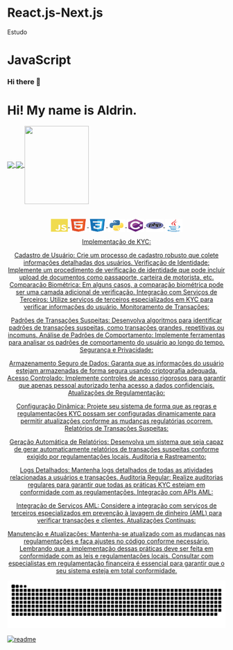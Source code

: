 # React.js-Next.js
Estudo

# JavaScript
### Hi there 👋

<!--
**tandsilva/tandsilva** is a ✨ _special_ ✨ repository because its `README.md` (this file) appears on your GitHub profile.

Here are some ideas to get you started:

- 🔭 I’m currently working on ...
- 🌱 I’m currently learning ...
- 👯 I’m looking to collaborate on ...
- 🤔 I’m looking for help with ...
- 💬 Ask me about ...
- 📫 How to reach me: ...
- 😄 Pronouns: ...
- ⚡ Fun fact: ...
-->


<h1> Hi! My name is Aldrin. </h1>

<div>
  <a href="https://github.com/tandsilva">
  <img height="180em"   align="center" src="https://github-readme-stats.vercel.app/api?username=tandsilva&show_icons=true&theme=react&include_all_commits=true&count_private=true"/>
  <img height="180em"  align="center" src="https://github-readme-stats.vercel.app/api/top-langs/?username=tandsilva&layout=compact&langs_count=7&theme=react" />

  <img align="center" width="148" height="180" src="https://media1.tenor.com/images/68e8337fb4eb7e40645d832c64762a8b/tenor.gif?itemid=19443613">
</div>
 <br>
<div  align="center"> 
  <div style="display: inline_block"><br>
  <img align="center" alt="Rafa-Js" height="30" width="40" src="https://raw.githubusercontent.com/devicons/devicon/master/icons/javascript/javascript-plain.svg">
  <img align="center" alt="HTML" height="30" width="40" src="https://raw.githubusercontent.com/devicons/devicon/master/icons/html5/html5-original.svg">
  <img align="center" alt="CSS" height="30" width="40" src="https://raw.githubusercontent.com/devicons/devicon/master/icons/css3/css3-original.svg">
  <img align="center" alt="Python" height="30" width="40" src="https://raw.githubusercontent.com/devicons/devicon/master/icons/python/python-original.svg">
  <img align="center" alt="Csharp" height="30" width="40" src="https://raw.githubusercontent.com/devicons/devicon/master/icons/csharp/csharp-original.svg">
  <img align="center" alt="PHP" height="30" width="40" src="https://raw.githubusercontent.com/devicons/devicon/master/icons/php/php-original.svg">
  <img align="center" alt="java" height="30" width="40" src="https://raw.githubusercontent.com/devicons/devicon/master/icons/java/java-original.svg">
 
    
</div>
<p>
  Implementação de KYC:

Cadastro de Usuário: Crie um processo de cadastro robusto que colete informações detalhadas dos usuários.
Verificação de Identidade: Implemente um procedimento de verificação de identidade que pode incluir upload de documentos como passaporte, carteira de motorista, etc.
Comparação Biométrica: Em alguns casos, a comparação biométrica pode ser uma camada adicional de verificação.
Integração com Serviços de Terceiros: Utilize serviços de terceiros especializados em KYC para verificar informações do usuário.
Monitoramento de Transações:

Padrões de Transações Suspeitas: Desenvolva algoritmos para identificar padrões de transações suspeitas, como transações grandes, repetitivas ou incomuns.
Análise de Padrões de Comportamento: Implemente ferramentas para analisar os padrões de comportamento do usuário ao longo do tempo.
Segurança e Privacidade:

Armazenamento Seguro de Dados: Garanta que as informações do usuário estejam armazenadas de forma segura usando criptografia adequada.
Acesso Controlado: Implemente controles de acesso rigorosos para garantir que apenas pessoal autorizado tenha acesso a dados confidenciais.
Atualizações de Regulamentação:

Configuração Dinâmica: Projete seu sistema de forma que as regras e regulamentações KYC possam ser configuradas dinamicamente para permitir atualizações conforme as mudanças regulatórias ocorrem.
Relatórios de Transações Suspeitas:

Geração Automática de Relatórios: Desenvolva um sistema que seja capaz de gerar automaticamente relatórios de transações suspeitas conforme exigido por regulamentações locais.
Auditoria e Rastreamento:

Logs Detalhados: Mantenha logs detalhados de todas as atividades relacionadas a usuários e transações.
Auditoria Regular: Realize auditorias regulares para garantir que todas as práticas KYC estejam em conformidade com as regulamentações.
Integração com APIs AML:

Integração de Serviços AML: Considere a integração com serviços de terceiros especializados em prevenção à lavagem de dinheiro (AML) para verificar transações e clientes.
Atualizações Contínuas:

Manutenção e Atualizações: Mantenha-se atualizado com as mudanças nas regulamentações e faça ajustes no código conforme necessário.
Lembrando que a implementação dessas práticas deve ser feita em conformidade com as leis e regulamentações locais. Consultar com especialistas em regulamentação financeira é essencial para garantir que o seu sistema esteja em total conformidade.
</p>
 
  ![Snake animation](https://github.com/ellen2121/ellen2121/blob/output/github-contribution-grid-snake.svg)
 
</div>
 
[![readme](https://github-readme-stats.vercel.app/api/pin/?username=tandsilva&repo=tandsilva&theme=react)](https://github.com/tandsilva/tandsilva)
